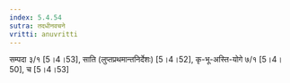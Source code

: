 ```yaml
---
index: 5.4.54
sutra: तदधीनवचने
vritti: anuvritti
---
```


सम्पदा ३/१ [5।4।53],  साति (लुप्तप्रथमान्तनिर्देशः) [5।4।52], कृ-भू-अस्ति-योगे ७/१  [5।4।50], च [5।4।53]
